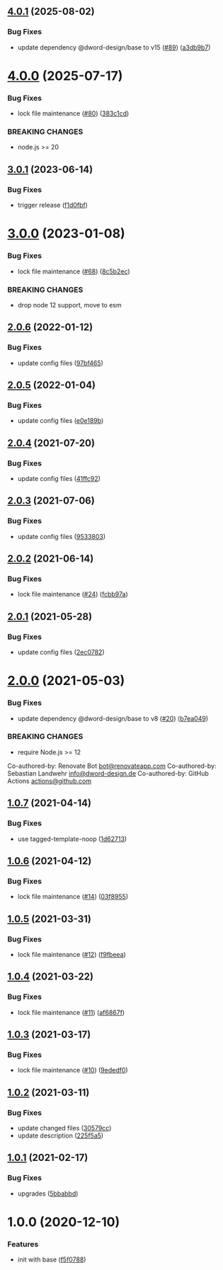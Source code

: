 ## [4.0.1](https://github.com/dword-design/depcheck-package-name/compare/v4.0.0...v4.0.1) (2025-08-02)


### Bug Fixes

* update dependency @dword-design/base to v15 ([#89](https://github.com/dword-design/depcheck-package-name/issues/89)) ([a3db9b7](https://github.com/dword-design/depcheck-package-name/commit/a3db9b7d54522cb718c77e190b9c47f33984d99b))

# [4.0.0](https://github.com/dword-design/depcheck-package-name/compare/v3.0.1...v4.0.0) (2025-07-17)


### Bug Fixes

* lock file maintenance ([#80](https://github.com/dword-design/depcheck-package-name/issues/80)) ([383c1cd](https://github.com/dword-design/depcheck-package-name/commit/383c1cd09bb1cac07e2b635767a3f08b2a54c6a3))


### BREAKING CHANGES

* node.js >= 20

## [3.0.1](https://github.com/dword-design/depcheck-package-name/compare/v3.0.0...v3.0.1) (2023-06-14)


### Bug Fixes

* trigger release ([f1d0fbf](https://github.com/dword-design/depcheck-package-name/commit/f1d0fbf59d62906e28d63a91b9096f7c680fea23))

# [3.0.0](https://github.com/dword-design/depcheck-package-name/compare/v2.0.6...v3.0.0) (2023-01-08)


### Bug Fixes

* lock file maintenance ([#68](https://github.com/dword-design/depcheck-package-name/issues/68)) ([8c5b2ec](https://github.com/dword-design/depcheck-package-name/commit/8c5b2ec0d4911b07d39de731bc6fd2972adff1fa))


### BREAKING CHANGES

* drop node 12 support, move to esm

## [2.0.6](https://github.com/dword-design/depcheck-package-name/compare/v2.0.5...v2.0.6) (2022-01-12)


### Bug Fixes

* update config files ([97bf465](https://github.com/dword-design/depcheck-package-name/commit/97bf4656fa1b476a7730d80deb94df0d26e48a5b))

## [2.0.5](https://github.com/dword-design/depcheck-package-name/compare/v2.0.4...v2.0.5) (2022-01-04)


### Bug Fixes

* update config files ([e0e189b](https://github.com/dword-design/depcheck-package-name/commit/e0e189b14c1a8aac55040ce7a1e3d56db14d9c80))

## [2.0.4](https://github.com/dword-design/depcheck-package-name/compare/v2.0.3...v2.0.4) (2021-07-20)


### Bug Fixes

* update config files ([41ffc92](https://github.com/dword-design/depcheck-package-name/commit/41ffc923e0e2410116b5e6347bdba88479f8e31a))

## [2.0.3](https://github.com/dword-design/depcheck-package-name/compare/v2.0.2...v2.0.3) (2021-07-06)


### Bug Fixes

* update config files ([9533803](https://github.com/dword-design/depcheck-package-name/commit/9533803290ecad4160dfd50d38683becd0ea8b11))

## [2.0.2](https://github.com/dword-design/depcheck-package-name/compare/v2.0.1...v2.0.2) (2021-06-14)


### Bug Fixes

* lock file maintenance ([#24](https://github.com/dword-design/depcheck-package-name/issues/24)) ([fcbb97a](https://github.com/dword-design/depcheck-package-name/commit/fcbb97aa3731b9381794f9aa67e902e5d36ffa14))

## [2.0.1](https://github.com/dword-design/depcheck-package-name/compare/v2.0.0...v2.0.1) (2021-05-28)


### Bug Fixes

* update config files ([2ec0782](https://github.com/dword-design/depcheck-package-name/commit/2ec0782a8ba7400a5c0833a58df2dca760ea4bd0))

# [2.0.0](https://github.com/dword-design/depcheck-package-name/compare/v1.0.7...v2.0.0) (2021-05-03)


### Bug Fixes

* update dependency @dword-design/base to v8 ([#20](https://github.com/dword-design/depcheck-package-name/issues/20)) ([b7ea049](https://github.com/dword-design/depcheck-package-name/commit/b7ea049efd35f84bded8df793e6be472d3f8977e))


### BREAKING CHANGES

* require Node.js >= 12

Co-authored-by: Renovate Bot <bot@renovateapp.com>
Co-authored-by: Sebastian Landwehr <info@dword-design.de>
Co-authored-by: GitHub Actions <actions@github.com>

## [1.0.7](https://github.com/dword-design/depcheck-package-name/compare/v1.0.6...v1.0.7) (2021-04-14)


### Bug Fixes

* use tagged-template-noop ([1d62713](https://github.com/dword-design/depcheck-package-name/commit/1d62713e3c07fb323412cf2bbcb60b786991a466))

## [1.0.6](https://github.com/dword-design/depcheck-package-name/compare/v1.0.5...v1.0.6) (2021-04-12)


### Bug Fixes

* lock file maintenance ([#14](https://github.com/dword-design/depcheck-package-name/issues/14)) ([03f8955](https://github.com/dword-design/depcheck-package-name/commit/03f8955dc79d91eb9f6c48f6d4992db153c6d2d7))

## [1.0.5](https://github.com/dword-design/depcheck-package-name/compare/v1.0.4...v1.0.5) (2021-03-31)


### Bug Fixes

* lock file maintenance ([#12](https://github.com/dword-design/depcheck-package-name/issues/12)) ([f9fbeea](https://github.com/dword-design/depcheck-package-name/commit/f9fbeeac140957444517a049ba38de48f5ca97da))

## [1.0.4](https://github.com/dword-design/depcheck-package-name/compare/v1.0.3...v1.0.4) (2021-03-22)


### Bug Fixes

* lock file maintenance ([#11](https://github.com/dword-design/depcheck-package-name/issues/11)) ([af6867f](https://github.com/dword-design/depcheck-package-name/commit/af6867f720060879affa024b86ab1017f7fa36b0))

## [1.0.3](https://github.com/dword-design/depcheck-package-name/compare/v1.0.2...v1.0.3) (2021-03-17)


### Bug Fixes

* lock file maintenance ([#10](https://github.com/dword-design/depcheck-package-name/issues/10)) ([9ededf0](https://github.com/dword-design/depcheck-package-name/commit/9ededf0a16219c0200f8af8cfb66830b4854ee56))

## [1.0.2](https://github.com/dword-design/depcheck-package-name/compare/v1.0.1...v1.0.2) (2021-03-11)


### Bug Fixes

* update changed files ([30579cc](https://github.com/dword-design/depcheck-package-name/commit/30579cc0f28e1280a590b3bffc32b5bb75ae6ca4))
* update description ([225f5a5](https://github.com/dword-design/depcheck-package-name/commit/225f5a5f6713b700fc1880bdd1a27183eeed63dc))

## [1.0.1](https://github.com/dword-design/depcheck-package-name/compare/v1.0.0...v1.0.1) (2021-02-17)


### Bug Fixes

* upgrades ([5bbabbd](https://github.com/dword-design/depcheck-package-name/commit/5bbabbd3ca03af7976c2c76327e66c9d3e353b67))

# 1.0.0 (2020-12-10)


### Features

* init with base ([f5f0788](https://github.com/dword-design/depcheck-package-name/commit/f5f0788ba98655653545cf6b46162a204d7cf480))
